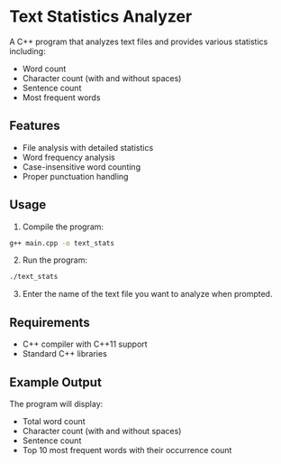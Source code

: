 # Text Statistics Analyzer

A C++ program that analyzes text files and provides various statistics including:
- Word count
- Character count (with and without spaces)
- Sentence count
- Most frequent words

## Features
- File analysis with detailed statistics
- Word frequency analysis
- Case-insensitive word counting
- Proper punctuation handling

## Usage
1. Compile the program:
```bash
g++ main.cpp -o text_stats
```

2. Run the program:
```bash
./text_stats
```

3. Enter the name of the text file you want to analyze when prompted.

## Requirements
- C++ compiler with C++11 support
- Standard C++ libraries

## Example Output
The program will display:
- Total word count
- Character count (with and without spaces)
- Sentence count
- Top 10 most frequent words with their occurrence count 
